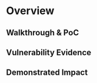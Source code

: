 # Overview
<!--
**Please replace text in each section below**

Path Traversal Vulnerability Report

Resources:

- <https://owasp.org/www-community/attacks/Path_Traversal>
- <https://owasp.org/www-project-web-security-testing-guide/latest/4-Web_Application_Security_Testing/05-Authorization_Testing/01-Testing_Directory_Traversal_File_Include>
-->

## Walkthrough & PoC
<!--
Provide a step-by-step walkthrough on how to access the vulnerable injection point, and how to exploit the vulnerability.
Adding a dot-pointed walkthrough with relevant screenshots will speed triage time and result in faster rewards!

Example:

1. Browse to the URL <https://data1.inscope.com/datastore1/dataviewer?data=regulardata/>
1. Now change the URL from `data=regulardata` to `data=%2e%2e%2fsecuredata%2f` which is URL Encoded from `../securedata/`
1. You will now see we can view to a new directory that was not intended to be viewed using path traversal 

-->

## Vulnerability Evidence
<!--
Your submission MUST include evidence of the vulnerability and not be theoretical in nature.

Attaching a screenshot of the webpage with the URL bar in view will be sufficient for this report.
-->

## Demonstrated Impact
<!--
This path traversal vulnerability allows an attack to gain acces to a folder called `securedata` in a directory it was not intended to access.
-->
